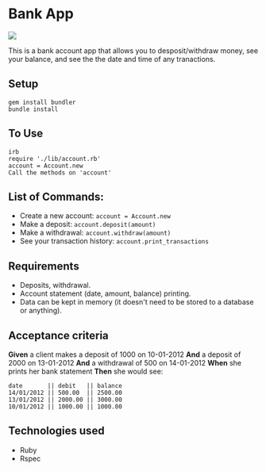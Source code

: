 # Bank App

<a href="https://codeclimate.com/github/Ben-893/bank_app/maintainability"><img src="https://api.codeclimate.com/v1/badges/ef9f078d1ad2889df2a4/maintainability" /></a>

This is a bank account app that allows you to desposit/withdraw money, see your balance, and see the the date and time of any tranactions.

## Setup

```
gem install bundler
bundle install
```

## To Use

```
irb
require './lib/account.rb'
account = Account.new
Call the methods on 'account'
```

## List of Commands: 
- Create a new account: `account = Account.new`
- Make a deposit: `account.deposit(amount)`
- Make a withdrawal: `account.withdraw(amount)`
- See your transaction history: `account.print_transactions`

## Requirements

- Deposits, withdrawal.
- Account statement (date, amount, balance) printing.
- Data can be kept in memory (it doesn't need to be stored to a database or anything).

## Acceptance criteria

**Given** a client makes a deposit of 1000 on 10-01-2012
**And** a deposit of 2000 on 13-01-2012
**And** a withdrawal of 500 on 14-01-2012
**When** she prints her bank statement
**Then** she would see:

```
date       || debit   || balance
14/01/2012 || 500.00  || 2500.00
13/01/2012 || 2000.00 || 3000.00
10/01/2012 || 1000.00 || 1000.00
```
## Technologies used
- Ruby
- Rspec
